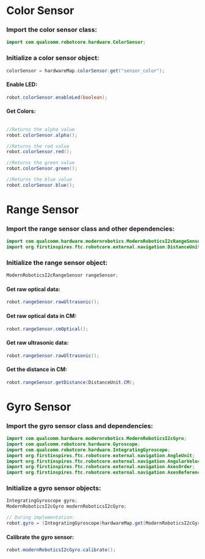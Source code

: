 # Color Sensor

  ### Import the color sensor class:
  
  ```java
  import com.qualcomm.robotcore.hardware.ColorSensor;
  ```
  
  ### Initialize a color sensor object:
  
  ```java
  colorSensor = hardwareMap.colorSensor.get("sensor_color");
  ```
  
  #### Enable LED:
  ```java
  robot.colorSensor.enableLed(boolean);
  ```
  
  #### Get Colors:
  ```java
  
  //Returns the alpha value
  robot.colorSensor.alpha();
  
  //Returns the red value
  robot.colorSensor.red();
  
  //Returns the green value
  robot.colorSensor.green();
  
  //Returns the blue value
  robot.colorSensor.blue();
  ```

# Range Sensor
  
  ### Import the range sensor class and other dependencies:
  
  ```java
  import com.qualcomm.hardware.modernrobotics.ModernRoboticsI2cRangeSensor;
  import org.firstinspires.ftc.robotcore.external.navigation.DistanceUnit;
  ```
  
  ### Initialize the range sensor object:
  
  ```java
  ModernRoboticsI2cRangeSensor rangeSensor;
  ```
  
  #### Get raw optical data:
  
  ```java
  robot.rangeSensor.rawUltrasonic();
  ```
  
  #### Get raw optical data in CM:
  
  ```java
  robot.rangeSensor.cmOptical();
  ```
  
  #### Get raw ultrasonic data:
  
  ```java
  robot.rangeSensor.rawUltrasonic();
  ```
  
  #### Get the distance in CM:
  
  ```java
  robot.rangeSensor.getDistance(DistanceUnit.CM);
  ```

# Gyro Sensor
  
  ### Import the gyro sensor class and dependencies:
  
  ```java
  import com.qualcomm.hardware.modernrobotics.ModernRoboticsI2cGyro;
  import com.qualcomm.robotcore.hardware.Gyroscope;
  import com.qualcomm.robotcore.hardware.IntegratingGyroscope;
  import org.firstinspires.ftc.robotcore.external.navigation.AngleUnit;
  import org.firstinspires.ftc.robotcore.external.navigation.AngularVelocity;
  import org.firstinspires.ftc.robotcore.external.navigation.AxesOrder;
  import org.firstinspires.ftc.robotcore.external.navigation.AxesReference;
  ```
  
  ### Initialize a gyro sensor objects:
  
  ```java
  IntegratingGyroscope gyro;
  ModernRoboticsI2cGyro modernRoboticsI2cGyro;
  
  // During implementation:
  robot.gyro = (IntegratingGyroscope)hardwareMap.get(ModernRoboticsI2cGyro.class, "gyro");
  ```
  
  #### Calibrate the gyro sensor:
  
  ```java
  robot.modernRoboticsI2cGyro.calibrate();
  ```
